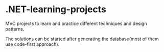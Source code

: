 # .NET-learning-projects

MVC projects to learn and practice different techniques and design patterns.

The solutions can be started after generating the database(most of them use code-first approach).
